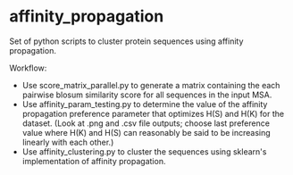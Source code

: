 # affinity_propagation
Set of python scripts to cluster protein sequences using affinity propagation.

Workflow:
* Use score_matrix_parallel.py to generate a matrix containing the each pairwise blosum similarity score for all sequences in the input MSA.
* Use affinity_param_testing.py to determine the value of the affinity propagation preference parameter that optimizes H(S) and H(K) for the dataset. (Look at .png and .csv file outputs; choose last preference value where H(K) and H(S) can reasonably be said to be increasing linearly with each other.)
* Use affinity_clustering.py to cluster the sequences using sklearn's implementation of affinity propagation.
